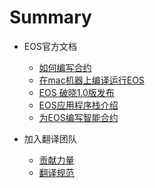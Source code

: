 # Summary

* EOS官方文档
    * [如何编写合约](source/article/How-To-Write-Contracts.md) 
    * [在mac机器上编译运行EOS](source/article/在mac机器上编译运行EOS.md)
    * [EOS 破晓1.0版发布](source/article/Dawn-1-0-Released.md)
    * [EOS应用程序栈介绍](source/article/Introducting-EOS-Application-Stack.md)
    * [为EOS编写智能合约](source/article/Developing-Smart-Contracts-with-eos.md)

* 加入翻译团队
    * [贡献力量](贡献力量.md)
    * [翻译规范](翻译规范.md)

